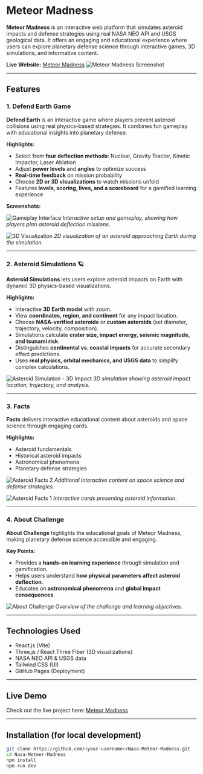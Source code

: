 # Meteor Madness

**Meteor Madness** is an interactive web platform that simulates asteroid impacts and defense strategies using real NASA NEO API and USGS geological data. It offers an engaging and educational experience where users can explore planetary defense science through interactive games, 3D simulations, and informative content.

**Live Website:** [Meteor Madness](https://hlakhaled.github.io/Nasa-Meteor-Madness/#/)
![Meteor Madness Screenshot](https://github.com/user-attachments/assets/d3b40c5c-8e19-41e7-a594-c91a04df52a6)

---

## Features

### 1. Defend Earth Game 

**Defend Earth** is an interactive game where players prevent asteroid collisions using real physics-based strategies. It combines fun gameplay with educational insights into planetary defense.

**Highlights:**
- Select from **four deflection methods**: Nuclear, Gravity Tractor, Kinetic Impactor, Laser Ablation
- Adjust **power levels** and **angles** to optimize success
- **Real-time feedback** on mission probability
- Choose **2D or 3D visualizations** to watch missions unfold
- Features **levels, scoring, lives, and a scoreboard** for a gamified learning experience

**Screenshots:**

![Gameplay Interface](https://github.com/user-attachments/assets/cf641eaf-37b4-4e26-8974-e661d86c9b6b)
*Interactive setup and gameplay, showing how players plan asteroid deflection missions.*

![3D Visualization](https://github.com/user-attachments/assets/2e063931-2fe9-4e08-8070-e1c73dc61e5c)
*2D visualization of an asteroid approaching Earth during the simulation.*

---

### 2. Asteroid Simulations 🪐

**Asteroid Simulations** lets users explore asteroid impacts on Earth with dynamic 3D physics-based visualizations.

**Highlights:**
- Interactive **3D Earth model** with zoom.
- View **coordinates, region, and continent** for any impact location.
- Choose **NASA-verified asteroids** or **custom asteroids** (set diameter, trajectory, velocity, composition).
- Simulations calculate **crater size, impact energy, seismic magnitude, and tsunami risk**.
- Distinguishes **continental vs. coastal impacts** for accurate secondary effect predictions.
- Uses **real physics, orbital mechanics, and USGS data** to simplify complex calculations.

![Asteroid Simulation - 3D Impact](https://github.com/user-attachments/assets/7f56361f-ff68-4b1e-9fb5-bac953393563)
*3D simulation showing asteroid impact location, trajectory, and analysis.*

---

### 3. Facts 

**Facts** delivers interactive educational content about asteroids and space science through engaging cards.

**Highlights:**
- Asteroid fundamentals
- Historical asteroid impacts
- Astronomical phenomena
- Planetary defense strategies

![Asteroid Facts 2](https://github.com/user-attachments/assets/d73b9b6c-3114-4d18-8409-ad1eed1195fb)
*Additional interactive content on space science and defense strategies.*

![Asteroid Facts 1](https://github.com/user-attachments/assets/e7d3992e-0f69-4a9e-a6d8-5473759c431e)
*Interactive cards presenting asteroid information.*

---

### 4. About Challenge 

**About Challenge** highlights the educational goals of Meteor Madness, making planetary defense science accessible and engaging.

**Key Points:**
- Provides a **hands-on learning experience** through simulation and gamification.
- Helps users understand **how physical parameters affect asteroid deflection**.
- Educates on **astronomical phenomena** and **global impact consequences**.

![About Challenge](https://github.com/user-attachments/assets/3fe45af6-3407-4cf1-bb56-61022cf1469d)
*Overview of the challenge and learning objectives.*

---

## Technologies Used
- React.js (Vite)
- Three.js / React Three Fiber (3D visualizations)
- NASA NEO API & USGS data
- Tailwind CSS (UI)
- GitHub Pages (Deployment)

---

## Live Demo
Check out the live project here: [Meteor Madness](https://hlakhaled.github.io/Nasa-Meteor-Madness/)

---

## Installation (for local development)
```bash
git clone https://github.com/<your-username>/Nasa-Meteor-Madness.git
cd Nasa-Meteor-Madness
npm install
npm run dev
